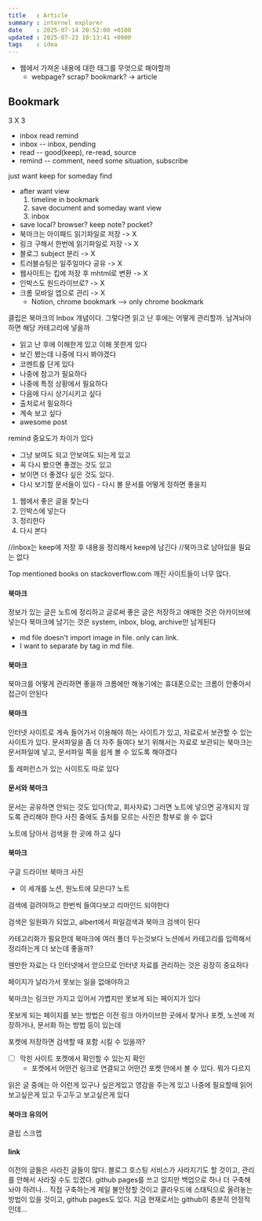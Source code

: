 ```yaml
---
title   : Article
summary : internel explorer
date    : 2025-07-14 20:52:00 +0100
updated : 2025-07-23 10:13:41 +0900
tags    : idea
---
```


- 웹에서 가져온 내용에 대한 태그를 무엇으로 해야할까
    - webpage? scrap? bookmark? -> article

## Bookmark
3 X 3
- inbox read remind
- inbox -- inbox, pending
- read -- good(keep), re-read, source
- remind -- comment, need some situation, subscribe

just want keep for someday find
- after want view
    1. timeline in bookmark
    2. save document and someday want view
    3. inbox
- save local? browser? keep note? pocket?
- 북마크는 아이패드 읽기파일로 저장 -> X
- 링크 구해서 한번에 읽기파일로 저장 -> X
- 블로그 subject 분리 -> X
- 트러블슈팅은 일주일마다 공유 -> X
- 웹사이트는 킵에 저장 후 mhtml로 변환 -> X
- 인박스도 원드라이브로? -> X
- 크롬 모바일 앱으로 관리 -> X
  - Notion, chrome bookmark --> only chrome bookmark

클립은 북마크의 Inbox 개념이다. 그렇다면 읽고 난 후에는 어떻게 관리할까. 남겨놔야 하면 해당 카테고리에 넣을까
- 읽고 난 후에 이해한게 있고 이해 못한게 있다
- 보긴 봤는데 나중에 다시 봐야겠다
- 코멘트를 단게 있다
- 나중에 참고가 필요하다
- 나중에 특정 상황에서 필요하다
- 다음에 다시 상기시키고 싶다
- 출처로서 필요하다
- 계속 보고 싶다
- awesome post

remind 중요도가 차이가 있다
- 그냥 보여도 되고 안보여도 되는게 있고
- 꼭 다시 봤으면 좋겠는 것도 있고
- 보이면 더 좋겠다 싶은 것도 있다.
- 다시 보기할 문서들이 있다 - 다시 볼 문서를 어떻게 정하면 좋을지

1. 웹에서 좋은 글을 찾는다
2. 인박스에 넣는다
3. 정리한다
4. 다시 본다

//inbox는 keep에 저장 후 내용을 정리해서 keep에 남긴다
//북마크로 남아있을 필요는 없다

Top mentioned books on stackoverflow.com
깨진 사이트들이 너무 많다.

#### 북마크
정보가 있는 글은 노트에 정리하고
글로써 좋은 글은 저장하고
애매한 것은 아카이브에 넣는다
북마크에 남기는 것은 system, inbox, blog, archive만 남게된다

- md file doesn't import image in file. only can link.
- I want to separate by tag in md file.

#### 북마크
북마크를 어떻게 관리하면 좋을까
크롬에만 해놓기에는 휴대폰으로는 크롬이 안좋아서 접근이 안된다

#### 북마크
인터넷 사이트로 계속 들어가서 이용해야 하는 사이트가 있고,
자료로서 보관할 수 있는 사이트가 있다.
문서파일을 좀 더 자주 들여다 보기 위해서는 자료로 보관되는 북마크는 문서파일에 넣고, 문서파일 쪽을 쉽게 볼 수 있도록 해야겠다

툴 레퍼런스가 있는 사이트도 따로 있다

#### 문서와 북마크
문서는 공유하면 안되는 것도 있다(학교, 회사자료)
그러면 노트에 넣으면 공개되지 않도록 관리해야 한다
사진 중에도 출처를 모르는 사진은 함부로 쓸 수 없다

노트에 담아서 검색을 한 곳에 하고 싶다

#### 북마크
구글 드라이브
북마크
사진
- 이 세개를 노션, 원노트에 모은다?
노트

검색에 걸려야하고 한번씩 들여다보고 리마인드 되야한다

검색은 일원화가 되었고, albert에서 파일검색과 북마크 검색이 된다

카테고리화가 필요한데
북마크에 여러 폴더 두는것보다 노션에서 카테고리를 입력해서 정리하는게 더 보는데
좋을까?

웬만한 자료는 다 인터넷에서 얻으므로 인터넷 자료를 관리하는 것은 굉장히 중요하다

페이지가 날라가서 못보는 일을 없애야하고

북마크는 링크만 가지고 있어서 가볍지만
못보게 되는 페이지가 있다

못보게 되는 페이지를 보는 방법은 이전 링크 아카이브한 곳에서 찾거나
포켓, 노션에 저장하거나,
문서화 하는 방법 등이 있는데

포켓에 저장하면 검색할 때 포함 시킬 수 있을까?

- [ ] 막힌 사이트 포켓에서 확인할 수 있는지 확인
    - 포켓에서 어떤건 링크로 연결되고 어떤건 포켓 안에서 볼 수 있다. 뭐가 다르지

읽은 글 중에는
아 이런게 있구나 싶은게있고
영감을 주는게 있고
나중에 필요할때 읽어보고싶은게 있고
두고두고 보고싶은게 있다

#### 북마크 유의어
클립
스크랩

#### link
이전의 글들은 사라진 글들이 많다. 블로그 호스팅 서비스가 사라지기도 할 것이고,
관리를 안해서 사라질 수도 있겠다.
github pages를 쓰고 있지만 백업으로 하나 더 구축해놔야 하려나...
직접 구축하는게 제일 불안정할 것이고
클라우드에 스태틱으로 올려놓는 방법이 있을 것이고,
github pages도 있다.
지금 현재로서는 github이 충분히 안정적인데...
